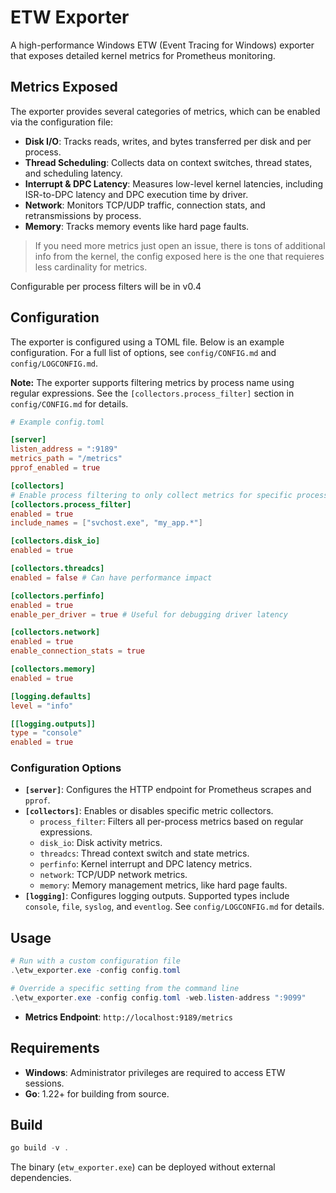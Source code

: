 # ETW Exporter

A high-performance Windows ETW (Event Tracing for Windows) exporter that exposes detailed kernel metrics for Prometheus monitoring.

## Metrics Exposed

The exporter provides several categories of metrics, which can be enabled via the configuration file:

- **Disk I/O**: Tracks reads, writes, and bytes transferred per disk and per process.
- **Thread Scheduling**: Collects data on context switches, thread states, and scheduling latency.
- **Interrupt & DPC Latency**: Measures low-level kernel latencies, including ISR-to-DPC latency and DPC execution time by driver.
- **Network**: Monitors TCP/UDP traffic, connection stats, and retransmissions by process.
- **Memory**: Tracks memory events like hard page faults.

> If you need more metrics just open an issue, there is tons of additional info from the kernel, the config exposed here is the one that requieres less cardinality for metrics.

Configurable per process filters will be in v0.4

## Configuration

The exporter is configured using a TOML file. Below is an example configuration. For a full list of options, see `config/CONFIG.md` and `config/LOGCONFIG.md`.

**Note:** The exporter supports filtering metrics by process name using regular expressions. See the `[collectors.process_filter]` section in `config/CONFIG.md` for details.

```toml
# Example config.toml

[server]
listen_address = ":9189"
metrics_path = "/metrics"
pprof_enabled = true

[collectors]
# Enable process filtering to only collect metrics for specific processes
[collectors.process_filter]
enabled = true
include_names = ["svchost.exe", "my_app.*"]

[collectors.disk_io]
enabled = true

[collectors.threadcs]
enabled = false # Can have performance impact

[collectors.perfinfo]
enabled = true
enable_per_driver = true # Useful for debugging driver latency

[collectors.network]
enabled = true
enable_connection_stats = true

[collectors.memory]
enabled = true

[logging.defaults]
level = "info"

[[logging.outputs]]
type = "console"
enabled = true
```

### Configuration Options
- **`[server]`**: Configures the HTTP endpoint for Prometheus scrapes and `pprof`.
- **`[collectors]`**: Enables or disables specific metric collectors.
  - `process_filter`: Filters all per-process metrics based on regular expressions.
  - `disk_io`: Disk activity metrics.
  - `threadcs`: Thread context switch and state metrics.
  - `perfinfo`: Kernel interrupt and DPC latency metrics.
  - `network`: TCP/UDP network metrics.
  - `memory`: Memory management metrics, like hard page faults.
- **`[logging]`**: Configures logging outputs. Supported types include `console`, `file`, `syslog`, and `eventlog`. See `config/LOGCONFIG.md` for details.

## Usage

```powershell
# Run with a custom configuration file
.\etw_exporter.exe -config config.toml

# Override a specific setting from the command line
.\etw_exporter.exe -config config.toml -web.listen-address ":9099"
```

- **Metrics Endpoint**: `http://localhost:9189/metrics`

## Requirements

- **Windows**: Administrator privileges are required to access ETW sessions.
- **Go**: 1.22+ for building from source.

## Build

```powershell
go build -v .
```

The binary (`etw_exporter.exe`) can be deployed without external dependencies.
